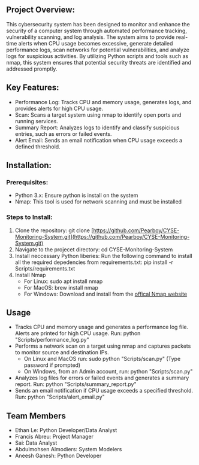 ## Project Overview: 
This cybersecurity system has been designed to monitor and enhance the security of a computer system through 
automated performance tracking, vulnerability scanning, and log analysis. The system aims to provide 
real-time alerts when CPU usage becomes excessive, generate detailed performance logs, scan networks for
 potential vulnerabilities, and analyze logs for suspicious activities. By utilizing Python scripts and 
 tools such as nmap, this system ensures that potential security threats are identified and addressed 
 promptly.

## Key Features: 
- Performance Log: Tracks CPU and memory usage, generates logs, and provides alerts for high CPU usage.
- Scan: Scans a target system using nmap to identify open ports and running services.
- Summary Report: Analyzes logs to identify and classify suspicious entries, such as errors or failed events.
- Alert Email: Sends an email notification when CPU usage exceeds a defined threshold.

## Installation: 
### Prerequisites:
- Python 3.x: Ensure python is install on the system
- Nmap: This tool is used for network scanning and must be installed

### Steps to Install:
1. Clone the repository:
    git clone [https://github.com/Pearboy/CYSE-Monitoring-System.git](https://github.com/Pearboy/CYSE-Monitoring-System.git)
2. Navigate to the projecet directory:
    cd CYSE-Monitoring-System
3. Install neccessary Python liberies: Run the following command to install all the required depedencies from requirements.txt:
    pip install -r Scripts/requirements.txt
4. Install Nmap
    - For Linux:
        sudo apt install nmap
    - For MacOS:
        brew install nmap
    - For Windows:
        Download and install from the [offical Nmap website](https://nmap.org/download.html#windows)

## Usage

- Tracks CPU and memory usage and generates a performance log file. Alerts are printed for high CPU usage.
    Run: python "Scripts/performance_log.py"
- Performs a network scan on a target using nmap and captures packets to monitor source and destination IPs.
  - On Linux and MacOS run: sudo python "Scripts/scan.py" (Type password if prompted)
  - On Windows, from an Admin account, run: python "Scripts/scan.py"
- Analyzes log files for errors or failed events and generates a summary report.
    Run: python "Scripts/summary_report.py"
- Sends an email notification if CPU usage exceeds a specified threshold.
    Run: python "Scripts/alert_email.py"

## Team Members 
- Ethan Le: Python Developer/Data Analyst
- Francis Abreu: Project Manager
- Sai: Data Analyst
- Abdulmohsen Almodiers: System Modelers
- Aneesh Ganesh: Python Developer
